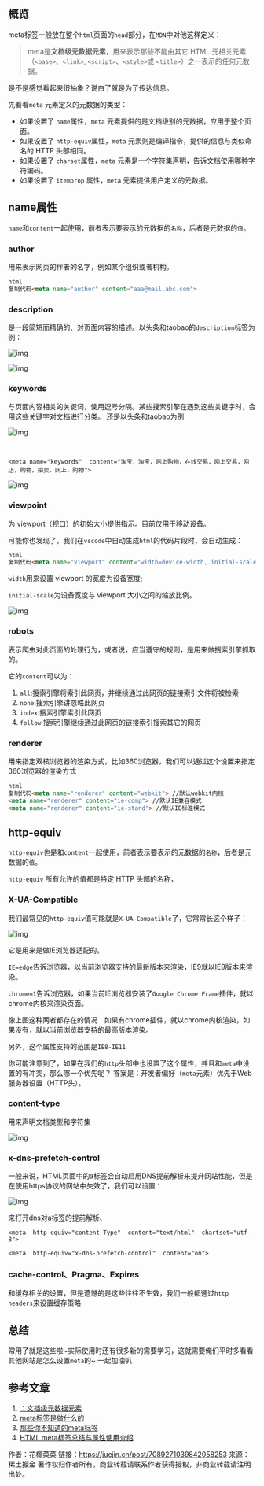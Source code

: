 ## 概览

meta标签一般放在整个`html`页面的`head`部分，在`MDN`中对他这样定义：

> meta是**文档级元数据元素**，用来表示那些不能由其它 HTML 元相关元素（`<base>`、`<link>`, `<script>`、`<style>`或 `<title>`）之一表示的任何元数据。

是不是感觉看起来很抽象？说白了就是为了传达信息。

先看看`meta` 元素定义的元数据的类型：

- 如果设置了 `name`属性，`meta` 元素提供的是文档级别的元数据，应用于整个页面。
- 如果设置了 `http-equiv`属性，`meta` 元素则是编译指令，提供的信息与类似命名的 HTTP 头部相同。
- 如果设置了 `charset`属性，`meta` 元素是一个字符集声明，告诉文档使用哪种字符编码。
- 如果设置了 `itemprop` 属性，`meta` 元素提供用户定义的元数据。

## name属性

`name`和`content`一起使用，前者表示要表示的元数据的`名称`，后者是元数据的`值`。

### author

用来表示网页的作者的名字，例如某个组织或者机构。

```html
html
复制代码<meta name="author" content="aaa@mail.abc.com">
```

### description

是一段简短而精确的、对页面内容的描述。以头条和taobao的`description`标签为例：

![img](https://p9-juejin.byteimg.com/tos-cn-i-k3u1fbpfcp/49f4385dc1ed48feaa3fc5e0b46acf83~tplv-k3u1fbpfcp-zoom-in-crop-mark:1512:0:0:0.awebp?)

![img](https://p1-juejin.byteimg.com/tos-cn-i-k3u1fbpfcp/825ce35f4abd4c06afa40e66013579bf~tplv-k3u1fbpfcp-zoom-in-crop-mark:1512:0:0:0.awebp?)

### keywords

与页面内容相关的关键词，使用逗号分隔。某些搜索引擎在遇到这些关键字时，会用这些关键字对文档进行分类。 还是以头条和taobao为例

![img](https://p6-juejin.byteimg.com/tos-cn-i-k3u1fbpfcp/0e7392738a9648d18a959b3cdb63cef5~tplv-k3u1fbpfcp-zoom-in-crop-mark:1512:0:0:0.awebp?)





~~~


<meta name="keywords"  content="淘宝，淘宝，网上购物，在线交易，网上交易，网店，购物，拍卖，网上，购物">
~~~







![img](https://p1-juejin.byteimg.com/tos-cn-i-k3u1fbpfcp/78198feb62944b84a2b464b9bec5df6c~tplv-k3u1fbpfcp-zoom-in-crop-mark:1512:0:0:0.awebp?)

### viewpoint

为 viewport（视口）的初始大小提供指示。目前仅用于移动设备。

可能你也发现了，我们在`vscode`中自动生成`html`的代码片段时，会自动生成：

```html
html
复制代码<meta name="viewport" content="width=device-width, initial-scale=1.0">
```

`width`用来设置 viewport 的宽度为设备宽度;

`initial-scale`为设备宽度与 viewport 大小之间的缩放比例。



<meta name="viewport" content="width=device-width, initial-scale=1,maximum-scale=1,minimum-scale=1,user-scalable=no,minimal-ui">

![img](https://p1-juejin.byteimg.com/tos-cn-i-k3u1fbpfcp/1be03506cff042e89f244a225a6bcb05~tplv-k3u1fbpfcp-zoom-in-crop-mark:1512:0:0:0.awebp?)

### robots

表示爬虫对此页面的处理行为，或者说，应当遵守的规则，是用来做搜索引擎抓取的。

它的`content`可以为：

1. `all`:搜索引擎将索引此网页，并继续通过此网页的链接索引文件将被检索
2. `none`:搜索引擎讲忽略此网页
3. `index`:搜索引擎索引此网页
4. `follow`:搜索引擎继续通过此网页的链接索引搜索其它的网页

### renderer

用来指定双核浏览器的渲染方式，比如360浏览器，我们可以通过这个设置来指定360浏览器的渲染方式

```html
html
复制代码<meta name="renderer" content="webkit"> //默认webkit内核
<meta name="renderer" content="ie-comp"> //默认IE兼容模式
<meta name="renderer" content="ie-stand"> //默认IE标准模式
```

## http-equiv

`http-equiv`也是和`content`一起使用，前者表示要表示的元数据的`名称`，后者是元数据的`值`。

`http-equiv` 所有允许的值都是特定 HTTP 头部的名称，

### X-UA-Compatible

我们最常见的`http-equiv`值可能就是`X-UA-Compatible`了，它常常长这个样子：

![img](https://p3-juejin.byteimg.com/tos-cn-i-k3u1fbpfcp/0a51d78fca0e470d871cdad5aac6d331~tplv-k3u1fbpfcp-zoom-in-crop-mark:1512:0:0:0.awebp?)

它是用来是做IE浏览器适配的。

`IE=edge`告诉浏览器，以当前浏览器支持的最新版本来渲染，IE9就以IE9版本来渲染。

`chrome=1`告诉浏览器，如果当前IE浏览器安装了`Google Chrome Frame`插件，就以chrome内核来渲染页面。

像上图这种两者都存在的情况：如果有chrome插件，就以chrome内核渲染，如果没有，就以当前浏览器支持的最高版本渲染。

另外，这个属性支持的范围是`IE8-IE11`

你可能注意到了，如果在我们的`http`头部中也设置了这个属性，并且和`meta`中设置的有冲突，那么哪一个优先呢？ 答案是：开发者偏好（`meta`元素）优先于Web服务器设置（HTTP头）。

### content-type

用来声明文档类型和字符集

![img](https://p1-juejin.byteimg.com/tos-cn-i-k3u1fbpfcp/e79c0e0e369749cc862755af01bfd01b~tplv-k3u1fbpfcp-zoom-in-crop-mark:1512:0:0:0.awebp?)





### x-dns-prefetch-control

一般来说，HTML页面中的a标签会自动启用DNS提前解析来提升网站性能，但是在使用https协议的网站中失效了，我们可以设置：

![img](https://p6-juejin.byteimg.com/tos-cn-i-k3u1fbpfcp/29822f4066704d098e91860a98d2cae2~tplv-k3u1fbpfcp-zoom-in-crop-mark:1512:0:0:0.awebp?)

来打开dns对a标签的提前解析、



~~~
<meta  http-equiv="content-Type"  content="text/html"  chartset="utf-8">

<meta  http-equiv="x-dns-prefetch-control"  content="on">
~~~



### cache-control、Pragma、Expires

和缓存相关的设置，但是遗憾的是这些往往不生效，我们一般都通过`http headers`来设置缓存策略

## 总结

常用了就是这些啦~实际使用时还有很多新的需要学习，这就需要俺们平时多看看其他网站是怎么设置`meta`的~ 一起加油叭

## 参考文章

1. [：文档级元数据元素](https://link.juejin.cn?target=https%3A%2F%2Fdeveloper.mozilla.org%2Fzh-CN%2Fdocs%2FWeb%2FHTML%2FElement%2Fmeta)
2. [meta标签是做什么的](https://juejin.cn/post/6987919006468407309#heading-13)
3. [那些你不知道的meta标签](https://juejin.cn/post/6844903750239272973#heading-3)
4. [HTML meta标签总结与属性使用介绍](https://juejin.cn/post/6844903971308617736#heading-10)



作者：花椰菜菜
链接：https://juejin.cn/post/7089271039842058253
来源：稀土掘金
著作权归作者所有。商业转载请联系作者获得授权，非商业转载请注明出处。
